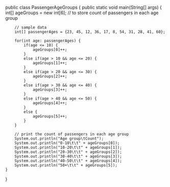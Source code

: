 

public class PassengerAgeGroups {
    public static void main(String[] args) {
        int[] ageGroups = new int[6]; // to store count of passengers in each age group
        
        // sample data
        int[] passengerAges = {23, 45, 12, 36, 17, 8, 54, 31, 28, 41, 60};
        
        for(int age: passengerAges) {
            if(age <= 10) {
                ageGroups[0]++;
            }
            else if(age > 10 && age <= 20) {
                ageGroups[1]++;
            }
            else if(age > 20 && age <= 30) {
                ageGroups[2]++;
            }
            else if(age > 30 && age <= 40) {
                ageGroups[3]++;
            }
            else if(age > 40 && age <= 50) {
                ageGroups[4]++;
            }
            else {
                ageGroups[5]++;
            }
        }
        
        // print the count of passengers in each age group
        System.out.println("Age group\tCount");
        System.out.println("0-10\t\t" + ageGroups[0]);
        System.out.println("10-20\t\t" + ageGroups[1]);
        System.out.println("20-30\t\t" + ageGroups[2]);
        System.out.println("30-40\t\t" + ageGroups[3]);
        System.out.println("40-50\t\t" + ageGroups[4]);
        System.out.println("50+\t\t" + ageGroups[5]);
    }
}

